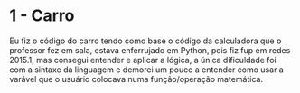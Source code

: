 # 1 - Carro
Eu fiz o código do carro tendo como base o código da calculadora que o professor fez em sala, estava enferrujado em Python, pois fiz fup em redes  2015.1, mas consegui entender e aplicar a lógica, a única dificuldade foi com  a sintaxe da linguagem e demorei um pouco a entender como usar a varável que o usuário colocava numa função/operação matemática. 
